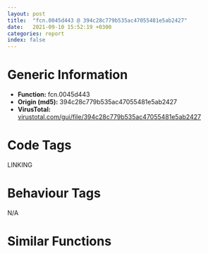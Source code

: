 ```yaml
---
layout: post
title:  "fcn.0045d443 @ 394c28c779b535ac47055481e5ab2427"
date:   2021-09-10 15:52:19 +0300
categories: report
index: false
---
```


# Generic Information
- **Function:** fcn.0045d443
- **Origin (md5):** 394c28c779b535ac47055481e5ab2427
- **VirusTotal:** [virustotal.com/gui/file/394c28c779b535ac47055481e5ab2427][virustotal_ref]

# Code Tags
<span class="tag" id="LINKING">LINKING</span>


# Behaviour Tags
<span class="bhv-tag" id="na">N/A</span>

# Similar Functions
<script type="text/javascript" src="https://www.gstatic.com/charts/loader.js"></script>
<script type="text/javascript">

    google.charts.load('current', {'packages':['corechart']});
    google.charts.setOnLoadCallback(drawChart);

    function drawChart() {
    var data = new google.visualization.DataTable();
        data.addColumn('number', 'X');
        data.addColumn('number', 'Y');
        data.addColumn({type: 'string', role: 'tooltip', 'p': {'html': true}});
        data.addColumn({'type': 'string', 'role': 'style'});
        
        data.addRows([
    [-98.1798095703125, 128.77317810058594, '<b><a href="/report/fcn.0045d443@394c28c779b535ac47055481e5ab2427">fcn.0045d443</a><br>@394c28c779b535ac47055481e5ab2427</b><br>push 0<br>call dword[sym.imp.KERNEL32.dll_GetModuleHandleW]<br>test eax, eax<br>je 0x45d483<br>mov ecx, 0x5a4d<br>cmp word[eax], cx<br>jne 0x45d483<br>mov ecx, dword[eax+0x3c]<br>add ecx, eax<br>cmp dword[ecx], 0x4550<br>jne 0x45d483<br>mov eax, 0x10b<br>cmp word[ecx+0x18], ax<br>jne 0x45d483<br>cmp dword[ecx+0x74], 0xe<br>jbe 0x45d483<br>cmp dword[ecx+0xe8], 0<br>je 0x45d483<br>mov al, 1<br>ret <br>xor al, al<br>ret <br><eoc> ', 'point { fill-color: #e0440e; }'],
[326.86370849609375, -232.22657775878906, '<b><a href="/report/fcn.00416562@adc325bca51b67a67785e7e986af8b4d">fcn.00416562</a><br>@adc325bca51b67a67785e7e986af8b4d</b><br>push 0<br>call dword[sym.imp.KERNEL32.dll_GetModuleHandleW]<br>test eax, eax<br>je 0x4165a2<br>mov ecx, 0x5a4d<br>cmp word[eax], cx<br>jne 0x4165a2<br>mov ecx, dword[eax+0x3c]<br>add ecx, eax<br>cmp dword[ecx], 0x4550<br>jne 0x4165a2<br>mov eax, 0x10b<br>cmp word[ecx+0x18], ax<br>jne 0x4165a2<br>cmp dword[ecx+0x74], 0xe<br>jbe 0x4165a2<br>cmp dword[ecx+0xe8], 0<br>je 0x4165a2<br>mov al, 1<br>ret <br>xor al, al<br>ret <br><eoc> ', 'null'],
[-53.01988983154297, -216.8209686279297, '<b><a href="/report/fcn.004085c2@41d541db4a17e11df1b616218be77825">fcn.004085c2</a><br>@41d541db4a17e11df1b616218be77825</b><br>push 0<br>call dword[sym.imp.KERNEL32.dll_GetModuleHandleW]<br>test eax, eax<br>je 0x408602<br>mov ecx, 0x5a4d<br>cmp word[eax], cx<br>jne 0x408602<br>mov ecx, dword[eax+0x3c]<br>add ecx, eax<br>cmp dword[ecx], 0x4550<br>jne 0x408602<br>mov eax, 0x10b<br>cmp word[ecx+0x18], ax<br>jne 0x408602<br>cmp dword[ecx+0x74], 0xe<br>jbe 0x408602<br>cmp dword[ecx+0xe8], 0<br>je 0x408602<br>mov al, 1<br>ret <br>xor al, al<br>ret <br><eoc> ', 'null'],
[12.782045364379883, 167.89520263671875, '<b><a href="/report/fcn.0046cf17@2fcce874fb2a3a396274d2df89c397e3">fcn.0046cf17</a><br>@2fcce874fb2a3a396274d2df89c397e3</b><br>push 0<br>call dword[sym.imp.KERNEL32.dll_GetModuleHandleW]<br>test eax, eax<br>je 0x46cf57<br>mov ecx, 0x5a4d<br>cmp word[eax], cx<br>jne 0x46cf57<br>mov ecx, dword[eax+0x3c]<br>add ecx, eax<br>cmp dword[ecx], 0x4550<br>jne 0x46cf57<br>mov eax, 0x10b<br>cmp word[ecx+0x18], ax<br>jne 0x46cf57<br>cmp dword[ecx+0x74], 0xe<br>jbe 0x46cf57<br>cmp dword[ecx+0xe8], 0<br>je 0x46cf57<br>mov al, 1<br>ret <br>xor al, al<br>ret <br><eoc> ', 'null'],
[-182.23133850097656, 62.493072509765625, '<b><a href="/report/fcn.00416562@c0371bf2f84d37acabd30e547b4cc5fa">fcn.00416562</a><br>@c0371bf2f84d37acabd30e547b4cc5fa</b><br>push 0<br>call dword[sym.imp.KERNEL32.dll_GetModuleHandleW]<br>test eax, eax<br>je 0x4165a2<br>mov ecx, 0x5a4d<br>cmp word[eax], cx<br>jne 0x4165a2<br>mov ecx, dword[eax+0x3c]<br>add ecx, eax<br>cmp dword[ecx], 0x4550<br>jne 0x4165a2<br>mov eax, 0x10b<br>cmp word[ecx+0x18], ax<br>jne 0x4165a2<br>cmp dword[ecx+0x74], 0xe<br>jbe 0x4165a2<br>cmp dword[ecx+0xe8], 0<br>je 0x4165a2<br>mov al, 1<br>ret <br>xor al, al<br>ret <br><eoc> ', 'null'],
[10.925606727600098, -25.360370635986328, '<b><a href="/report/fcn.00425d03@38d41d729f8f30faf0dd96f0c7acba4b">fcn.00425d03</a><br>@38d41d729f8f30faf0dd96f0c7acba4b</b><br>push 0<br>call dword[sym.imp.KERNEL32.dll_GetModuleHandleW]<br>test eax, eax<br>je 0x425d43<br>mov ecx, 0x5a4d<br>cmp word[eax], cx<br>jne 0x425d43<br>mov ecx, dword[eax+0x3c]<br>add ecx, eax<br>cmp dword[ecx], 0x4550<br>jne 0x425d43<br>mov eax, 0x10b<br>cmp word[ecx+0x18], ax<br>jne 0x425d43<br>cmp dword[ecx+0x74], 0xe<br>jbe 0x425d43<br>cmp dword[ecx+0xe8], 0<br>je 0x425d43<br>mov al, 1<br>ret <br>xor al, al<br>ret <br><eoc> ', 'null'],
[-282.5789489746094, -18.264938354492188, '<b><a href="/report/fcn.0045d443@985d3a961f1a2ad37039ba25bf21c0ee">fcn.0045d443</a><br>@985d3a961f1a2ad37039ba25bf21c0ee</b><br>push 0<br>call dword[sym.imp.KERNEL32.dll_GetModuleHandleW]<br>test eax, eax<br>je 0x45d483<br>mov ecx, 0x5a4d<br>cmp word[eax], cx<br>jne 0x45d483<br>mov ecx, dword[eax+0x3c]<br>add ecx, eax<br>cmp dword[ecx], 0x4550<br>jne 0x45d483<br>mov eax, 0x10b<br>cmp word[ecx+0x18], ax<br>jne 0x45d483<br>cmp dword[ecx+0x74], 0xe<br>jbe 0x45d483<br>cmp dword[ecx+0xe8], 0<br>je 0x45d483<br>mov al, 1<br>ret <br>xor al, al<br>ret <br><eoc> ', 'null'],
[124.83789825439453, 185.2713623046875, '<b><a href="/report/fcn.004085c2@8fe319558c6f221efde51f3acc33b19c">fcn.004085c2</a><br>@8fe319558c6f221efde51f3acc33b19c</b><br>push 0<br>call dword[sym.imp.KERNEL32.dll_GetModuleHandleW]<br>test eax, eax<br>je 0x408602<br>mov ecx, 0x5a4d<br>cmp word[eax], cx<br>jne 0x408602<br>mov ecx, dword[eax+0x3c]<br>add ecx, eax<br>cmp dword[ecx], 0x4550<br>jne 0x408602<br>mov eax, 0x10b<br>cmp word[ecx+0x18], ax<br>jne 0x408602<br>cmp dword[ecx+0x74], 0xe<br>jbe 0x408602<br>cmp dword[ecx+0xe8], 0<br>je 0x408602<br>mov al, 1<br>ret <br>xor al, al<br>ret <br><eoc> ', 'null'],
[234.4239501953125, -60.059242248535156, '<b><a href="/report/fcn.0045d443@125511dc58d9fe5b15e0562013727778">fcn.0045d443</a><br>@125511dc58d9fe5b15e0562013727778</b><br>push 0<br>call dword[sym.imp.KERNEL32.dll_GetModuleHandleW]<br>test eax, eax<br>je 0x45d483<br>mov ecx, 0x5a4d<br>cmp word[eax], cx<br>jne 0x45d483<br>mov ecx, dword[eax+0x3c]<br>add ecx, eax<br>cmp dword[ecx], 0x4550<br>jne 0x45d483<br>mov eax, 0x10b<br>cmp word[ecx+0x18], ax<br>jne 0x45d483<br>cmp dword[ecx+0x74], 0xe<br>jbe 0x45d483<br>cmp dword[ecx+0xe8], 0<br>je 0x45d483<br>mov al, 1<br>ret <br>xor al, al<br>ret <br><eoc> ', 'null'],
[256.19171142578125, 244.8850555419922, '<b><a href="/report/fcn.0045d443@da55f6ad71c51a7bfc62709434cb3d45">fcn.0045d443</a><br>@da55f6ad71c51a7bfc62709434cb3d45</b><br>push 0<br>call dword[sym.imp.KERNEL32.dll_GetModuleHandleW]<br>test eax, eax<br>je 0x45d483<br>mov ecx, 0x5a4d<br>cmp word[eax], cx<br>jne 0x45d483<br>mov ecx, dword[eax+0x3c]<br>add ecx, eax<br>cmp dword[ecx], 0x4550<br>jne 0x45d483<br>mov eax, 0x10b<br>cmp word[ecx+0x18], ax<br>jne 0x45d483<br>cmp dword[ecx+0x74], 0xe<br>jbe 0x45d483<br>cmp dword[ecx+0xe8], 0<br>je 0x45d483<br>mov al, 1<br>ret <br>xor al, al<br>ret <br><eoc> ', 'null'],
[27.448322296142578, -390.3721618652344, '<b><a href="/report/fcn.004085c2@0606e50385fe518042f9ea006b816a98">fcn.004085c2</a><br>@0606e50385fe518042f9ea006b816a98</b><br>push 0<br>call dword[sym.imp.KERNEL32.dll_GetModuleHandleW]<br>test eax, eax<br>je 0x408602<br>mov ecx, 0x5a4d<br>cmp word[eax], cx<br>jne 0x408602<br>mov ecx, dword[eax+0x3c]<br>add ecx, eax<br>cmp dword[ecx], 0x4550<br>jne 0x408602<br>mov eax, 0x10b<br>cmp word[ecx+0x18], ax<br>jne 0x408602<br>cmp dword[ecx+0x74], 0xe<br>jbe 0x408602<br>cmp dword[ecx+0xe8], 0<br>je 0x408602<br>mov al, 1<br>ret <br>xor al, al<br>ret <br><eoc> ', 'null'],
[-377.96856689453125, -153.44602966308594, '<b><a href="/report/fcn.004085c2@bd5810ea8cdeec913ece5ee7baedb8e9">fcn.004085c2</a><br>@bd5810ea8cdeec913ece5ee7baedb8e9</b><br>push 0<br>call dword[sym.imp.KERNEL32.dll_GetModuleHandleW]<br>test eax, eax<br>je 0x408602<br>mov ecx, 0x5a4d<br>cmp word[eax], cx<br>jne 0x408602<br>mov ecx, dword[eax+0x3c]<br>add ecx, eax<br>cmp dword[ecx], 0x4550<br>jne 0x408602<br>mov eax, 0x10b<br>cmp word[ecx+0x18], ax<br>jne 0x408602<br>cmp dword[ecx+0x74], 0xe<br>jbe 0x408602<br>cmp dword[ecx+0xe8], 0<br>je 0x408602<br>mov al, 1<br>ret <br>xor al, al<br>ret <br><eoc> ', 'null'],
[384.19512939453125, 37.068946838378906, '<b><a href="/report/fcn.004085c2@8db9fe0b752fe464ff1c81507df8551a">fcn.004085c2</a><br>@8db9fe0b752fe464ff1c81507df8551a</b><br>push 0<br>call dword[sym.imp.KERNEL32.dll_GetModuleHandleW]<br>test eax, eax<br>je 0x408602<br>mov ecx, 0x5a4d<br>cmp word[eax], cx<br>jne 0x408602<br>mov ecx, dword[eax+0x3c]<br>add ecx, eax<br>cmp dword[ecx], 0x4550<br>jne 0x408602<br>mov eax, 0x10b<br>cmp word[ecx+0x18], ax<br>jne 0x408602<br>cmp dword[ecx+0x74], 0xe<br>jbe 0x408602<br>cmp dword[ecx+0xe8], 0<br>je 0x408602<br>mov al, 1<br>ret <br>xor al, al<br>ret <br><eoc> ', 'null'],
[-208.69757080078125, -334.7498474121094, '<b><a href="/report/fcn.0045d443@ce2d7db52a4e79f76ce765b07f5eead2">fcn.0045d443</a><br>@ce2d7db52a4e79f76ce765b07f5eead2</b><br>push 0<br>call dword[sym.imp.KERNEL32.dll_GetModuleHandleW]<br>test eax, eax<br>je 0x45d483<br>mov ecx, 0x5a4d<br>cmp word[eax], cx<br>jne 0x45d483<br>mov ecx, dword[eax+0x3c]<br>add ecx, eax<br>cmp dword[ecx], 0x4550<br>jne 0x45d483<br>mov eax, 0x10b<br>cmp word[ecx+0x18], ax<br>jne 0x45d483<br>cmp dword[ecx+0x74], 0xe<br>jbe 0x45d483<br>cmp dword[ecx+0xe8], 0<br>je 0x45d483<br>mov al, 1<br>ret <br>xor al, al<br>ret <br><eoc> ', 'null'],
[-333.6928405761719, 290.9121398925781, '<b><a href="/report/fcn.00416552@835812ed365516de32516b9bf14b0450">fcn.00416552</a><br>@835812ed365516de32516b9bf14b0450</b><br>push 0<br>call dword[sym.imp.KERNEL32.dll_GetModuleHandleW]<br>test eax, eax<br>je 0x416592<br>mov ecx, 0x5a4d<br>cmp word[eax], cx<br>jne 0x416592<br>mov ecx, dword[eax+0x3c]<br>add ecx, eax<br>cmp dword[ecx], 0x4550<br>jne 0x416592<br>mov eax, 0x10b<br>cmp word[ecx+0x18], ax<br>jne 0x416592<br>cmp dword[ecx+0x74], 0xe<br>jbe 0x416592<br>cmp dword[ecx+0xe8], 0<br>je 0x416592<br>mov al, 1<br>ret <br>xor al, al<br>ret <br><eoc> ', 'null'],
[-189.09999084472656, 195.8848876953125, '<b><a href="/report/fcn.0045d443@3a017db0719485179e5931e1ff048b6a">fcn.0045d443</a><br>@3a017db0719485179e5931e1ff048b6a</b><br>push 0<br>call dword[sym.imp.KERNEL32.dll_GetModuleHandleW]<br>test eax, eax<br>je 0x45d483<br>mov ecx, 0x5a4d<br>cmp word[eax], cx<br>jne 0x45d483<br>mov ecx, dword[eax+0x3c]<br>add ecx, eax<br>cmp dword[ecx], 0x4550<br>jne 0x45d483<br>mov eax, 0x10b<br>cmp word[ecx+0x18], ax<br>jne 0x45d483<br>cmp dword[ecx+0x74], 0xe<br>jbe 0x45d483<br>cmp dword[ecx+0xe8], 0<br>je 0x45d483<br>mov al, 1<br>ret <br>xor al, al<br>ret <br><eoc> ', 'null'],
[-15.075489044189453, 70.3199462890625, '<b><a href="/report/fcn.004085c2@e9c6b3bcaa2edc455cb26f1e0f4a513a">fcn.004085c2</a><br>@e9c6b3bcaa2edc455cb26f1e0f4a513a</b><br>push 0<br>call dword[sym.imp.KERNEL32.dll_GetModuleHandleW]<br>test eax, eax<br>je 0x408602<br>mov ecx, 0x5a4d<br>cmp word[eax], cx<br>jne 0x408602<br>mov ecx, dword[eax+0x3c]<br>add ecx, eax<br>cmp dword[ecx], 0x4550<br>jne 0x408602<br>mov eax, 0x10b<br>cmp word[ecx+0x18], ax<br>jne 0x408602<br>cmp dword[ecx+0x74], 0xe<br>jbe 0x408602<br>cmp dword[ecx+0xe8], 0<br>je 0x408602<br>mov al, 1<br>ret <br>xor al, al<br>ret <br><eoc> ', 'null'],
[-286.2771911621094, 111.04224395751953, '<b><a href="/report/fcn.004085c2@773e84b03dfb92871dd754ab3c01c180">fcn.004085c2</a><br>@773e84b03dfb92871dd754ab3c01c180</b><br>push 0<br>call dword[sym.imp.KERNEL32.dll_GetModuleHandleW]<br>test eax, eax<br>je 0x408602<br>mov ecx, 0x5a4d<br>cmp word[eax], cx<br>jne 0x408602<br>mov ecx, dword[eax+0x3c]<br>add ecx, eax<br>cmp dword[ecx], 0x4550<br>jne 0x408602<br>mov eax, 0x10b<br>cmp word[ecx+0x18], ax<br>jne 0x408602<br>cmp dword[ecx+0x74], 0xe<br>jbe 0x408602<br>cmp dword[ecx+0xe8], 0<br>je 0x408602<br>mov al, 1<br>ret <br>xor al, al<br>ret <br><eoc> ', 'null'],
[117.68904876708984, -40.53879165649414, '<b><a href="/report/fcn.00416552@d9b85b9b67587bbf2112c62164413bd8">fcn.00416552</a><br>@d9b85b9b67587bbf2112c62164413bd8</b><br>push 0<br>call dword[sym.imp.KERNEL32.dll_GetModuleHandleW]<br>test eax, eax<br>je 0x416592<br>mov ecx, 0x5a4d<br>cmp word[eax], cx<br>jne 0x416592<br>mov ecx, dword[eax+0x3c]<br>add ecx, eax<br>cmp dword[ecx], 0x4550<br>jne 0x416592<br>mov eax, 0x10b<br>cmp word[ecx+0x18], ax<br>jne 0x416592<br>cmp dword[ecx+0x74], 0xe<br>jbe 0x416592<br>cmp dword[ecx+0xe8], 0<br>je 0x416592<br>mov al, 1<br>ret <br>xor al, al<br>ret <br><eoc> ', 'null'],
[-178.3087615966797, -168.94581604003906, '<b><a href="/report/fcn.004085c2@31d828bf241be93b3ffe89cf3c313d44">fcn.004085c2</a><br>@31d828bf241be93b3ffe89cf3c313d44</b><br>push 0<br>call dword[sym.imp.KERNEL32.dll_GetModuleHandleW]<br>test eax, eax<br>je 0x408602<br>mov ecx, 0x5a4d<br>cmp word[eax], cx<br>jne 0x408602<br>mov ecx, dword[eax+0x3c]<br>add ecx, eax<br>cmp dword[ecx], 0x4550<br>jne 0x408602<br>mov eax, 0x10b<br>cmp word[ecx+0x18], ax<br>jne 0x408602<br>cmp dword[ecx+0x74], 0xe<br>jbe 0x408602<br>cmp dword[ecx+0xe8], 0<br>je 0x408602<br>mov al, 1<br>ret <br>xor al, al<br>ret <br><eoc> ', 'null'],
[33.564422607421875, -127.17078399658203, '<b><a href="/report/fcn.00408b87@ce89505d1998cb8719c6ac390eeeb98e">fcn.00408b87</a><br>@ce89505d1998cb8719c6ac390eeeb98e</b><br>push 0<br>call dword[sym.imp.KERNEL32.dll_GetModuleHandleW]<br>test eax, eax<br>je 0x408bc7<br>mov ecx, 0x5a4d<br>cmp word[eax], cx<br>jne 0x408bc7<br>mov ecx, dword[eax+0x3c]<br>add ecx, eax<br>cmp dword[ecx], 0x4550<br>jne 0x408bc7<br>mov eax, 0x10b<br>cmp word[ecx+0x18], ax<br>jne 0x408bc7<br>cmp dword[ecx+0x74], 0xe<br>jbe 0x408bc7<br>cmp dword[ecx+0xe8], 0<br>je 0x408bc7<br>mov al, 1<br>ret <br>xor al, al<br>ret <br><eoc> ', 'null'],
[196.60549926757812, 70.73197937011719, '<b><a href="/report/fcn.004085c2@6312517583453b51c66fd5c06a181092">fcn.004085c2</a><br>@6312517583453b51c66fd5c06a181092</b><br>push 0<br>call dword[sym.imp.KERNEL32.dll_GetModuleHandleW]<br>test eax, eax<br>je 0x408602<br>mov ecx, 0x5a4d<br>cmp word[eax], cx<br>jne 0x408602<br>mov ecx, dword[eax+0x3c]<br>add ecx, eax<br>cmp dword[ecx], 0x4550<br>jne 0x408602<br>mov eax, 0x10b<br>cmp word[ecx+0x18], ax<br>jne 0x408602<br>cmp dword[ecx+0x74], 0xe<br>jbe 0x408602<br>cmp dword[ecx+0xe8], 0<br>je 0x408602<br>mov al, 1<br>ret <br>xor al, al<br>ret <br><eoc> ', 'null'],
[-178.8352508544922, -57.18247985839844, '<b><a href="/report/fcn.004085c2@b9e7701b101639a92238161f00b7471e">fcn.004085c2</a><br>@b9e7701b101639a92238161f00b7471e</b><br>push 0<br>call dword[sym.imp.KERNEL32.dll_GetModuleHandleW]<br>test eax, eax<br>je 0x408602<br>mov ecx, 0x5a4d<br>cmp word[eax], cx<br>jne 0x408602<br>mov ecx, dword[eax+0x3c]<br>add ecx, eax<br>cmp dword[ecx], 0x4550<br>jne 0x408602<br>mov eax, 0x10b<br>cmp word[ecx+0x18], ax<br>jne 0x408602<br>cmp dword[ecx+0x74], 0xe<br>jbe 0x408602<br>cmp dword[ecx+0xe8], 0<br>je 0x408602<br>mov al, 1<br>ret <br>xor al, al<br>ret <br><eoc> ', 'null'],
[-92.93244171142578, 6.0741286277771, '<b><a href="/report/fcn.0041479a@b41633237f937bbe6f9bcfbdce811f10">fcn.0041479a</a><br>@b41633237f937bbe6f9bcfbdce811f10</b><br>push 0<br>call dword[sym.imp.KERNEL32.dll_GetModuleHandleW]<br>test eax, eax<br>je 0x4147da<br>mov ecx, 0x5a4d<br>cmp word[eax], cx<br>jne 0x4147da<br>mov ecx, dword[eax+0x3c]<br>add ecx, eax<br>cmp dword[ecx], 0x4550<br>jne 0x4147da<br>mov eax, 0x10b<br>cmp word[ecx+0x18], ax<br>jne 0x4147da<br>cmp dword[ecx+0x74], 0xe<br>jbe 0x4147da<br>cmp dword[ecx+0xe8], 0<br>je 0x4147da<br>mov al, 1<br>ret <br>xor al, al<br>ret <br><eoc> ', 'null'],
[42.958473205566406, 283.28289794921875, '<b><a href="/report/fcn.00416562@d701bfe1b2c669cec1fe384fdc108bfb">fcn.00416562</a><br>@d701bfe1b2c669cec1fe384fdc108bfb</b><br>push 0<br>call dword[sym.imp.KERNEL32.dll_GetModuleHandleW]<br>test eax, eax<br>je 0x4165a2<br>mov ecx, 0x5a4d<br>cmp word[eax], cx<br>jne 0x4165a2<br>mov ecx, dword[eax+0x3c]<br>add ecx, eax<br>cmp dword[ecx], 0x4550<br>jne 0x4165a2<br>mov eax, 0x10b<br>cmp word[ecx+0x18], ax<br>jne 0x4165a2<br>cmp dword[ecx+0x74], 0xe<br>jbe 0x4165a2<br>cmp dword[ecx+0xe8], 0<br>je 0x4165a2<br>mov al, 1<br>ret <br>xor al, al<br>ret <br><eoc> ', 'null'],
[-78.11554718017578, 244.91226196289062, '<b><a href="/report/fcn.0045d443@f47bfed80cd39ec1aff63db618c8814f">fcn.0045d443</a><br>@f47bfed80cd39ec1aff63db618c8814f</b><br>push 0<br>call dword[sym.imp.KERNEL32.dll_GetModuleHandleW]<br>test eax, eax<br>je 0x45d483<br>mov ecx, 0x5a4d<br>cmp word[eax], cx<br>jne 0x45d483<br>mov ecx, dword[eax+0x3c]<br>add ecx, eax<br>cmp dword[ecx], 0x4550<br>jne 0x45d483<br>mov eax, 0x10b<br>cmp word[ecx+0x18], ax<br>jne 0x45d483<br>cmp dword[ecx+0x74], 0xe<br>jbe 0x45d483<br>cmp dword[ecx+0xe8], 0<br>je 0x45d483<br>mov al, 1<br>ret <br>xor al, al<br>ret <br><eoc> ', 'null'],
[-74.4823989868164, -100.90653228759766, '<b><a href="/report/fcn.00416552@368dd66411b8b6ce2bcd15b0e14af5c0">fcn.00416552</a><br>@368dd66411b8b6ce2bcd15b0e14af5c0</b><br>push 0<br>call dword[sym.imp.KERNEL32.dll_GetModuleHandleW]<br>test eax, eax<br>je 0x416592<br>mov ecx, 0x5a4d<br>cmp word[eax], cx<br>jne 0x416592<br>mov ecx, dword[eax+0x3c]<br>add ecx, eax<br>cmp dword[ecx], 0x4550<br>jne 0x416592<br>mov eax, 0x10b<br>cmp word[ecx+0x18], ax<br>jne 0x416592<br>cmp dword[ecx+0x74], 0xe<br>jbe 0x416592<br>cmp dword[ecx+0xe8], 0<br>je 0x416592<br>mov al, 1<br>ret <br>xor al, al<br>ret <br><eoc> ', 'null'],
[86.5011215209961, 68.27330017089844, '<b><a href="/report/fcn.004085c2@2befdc6dad4b6936d78e65ffd5537599">fcn.004085c2</a><br>@2befdc6dad4b6936d78e65ffd5537599</b><br>push 0<br>call dword[sym.imp.KERNEL32.dll_GetModuleHandleW]<br>test eax, eax<br>je 0x408602<br>mov ecx, 0x5a4d<br>cmp word[eax], cx<br>jne 0x408602<br>mov ecx, dword[eax+0x3c]<br>add ecx, eax<br>cmp dword[ecx], 0x4550<br>jne 0x408602<br>mov eax, 0x10b<br>cmp word[ecx+0x18], ax<br>jne 0x408602<br>cmp dword[ecx+0x74], 0xe<br>jbe 0x408602<br>cmp dword[ecx+0xe8], 0<br>je 0x408602<br>mov al, 1<br>ret <br>xor al, al<br>ret <br><eoc> ', 'null'],
[113.81490325927734, -230.59393310546875, '<b><a href="/report/fcn.00416562@5e50a67c7e8dbb50c23acbc92eb08f0e">fcn.00416562</a><br>@5e50a67c7e8dbb50c23acbc92eb08f0e</b><br>push 0<br>call dword[sym.imp.KERNEL32.dll_GetModuleHandleW]<br>test eax, eax<br>je 0x4165a2<br>mov ecx, 0x5a4d<br>cmp word[eax], cx<br>jne 0x4165a2<br>mov ecx, dword[eax+0x3c]<br>add ecx, eax<br>cmp dword[ecx], 0x4550<br>jne 0x4165a2<br>mov eax, 0x10b<br>cmp word[ecx+0x18], ax<br>jne 0x4165a2<br>cmp dword[ecx+0x74], 0xe<br>jbe 0x4165a2<br>cmp dword[ecx+0xe8], 0<br>je 0x4165a2<br>mov al, 1<br>ret <br>xor al, al<br>ret <br><eoc> ', 'null'],
[151.09512329101562, -189.82667541503906, '<b><a href="/report/fcn.004085c2@1bf3bcaca0e582026c935549bb7d8a33">fcn.004085c2</a><br>@1bf3bcaca0e582026c935549bb7d8a33</b><br>push 0<br>call dword[sym.imp.KERNEL32.dll_GetModuleHandleW]<br>test eax, eax<br>je 0x408602<br>mov ecx, 0x5a4d<br>cmp word[eax], cx<br>jne 0x408602<br>mov ecx, dword[eax+0x3c]<br>add ecx, eax<br>cmp dword[ecx], 0x4550<br>jne 0x408602<br>mov eax, 0x10b<br>cmp word[ecx+0x18], ax<br>jne 0x408602<br>cmp dword[ecx+0x74], 0xe<br>jbe 0x408602<br>cmp dword[ecx+0xe8], 0<br>je 0x408602<br>mov al, 1<br>ret <br>xor al, al<br>ret <br><eoc> ', 'null'],
[-144.93167114257812, 403.413330078125, '<b><a href="/report/fcn.0045d443@2f57463e398c8086d3043342f205d871">fcn.0045d443</a><br>@2f57463e398c8086d3043342f205d871</b><br>push 0<br>call dword[sym.imp.KERNEL32.dll_GetModuleHandleW]<br>test eax, eax<br>je 0x45d483<br>mov ecx, 0x5a4d<br>cmp word[eax], cx<br>jne 0x45d483<br>mov ecx, dword[eax+0x3c]<br>add ecx, eax<br>cmp dword[ecx], 0x4550<br>jne 0x45d483<br>mov eax, 0x10b<br>cmp word[ecx+0x18], ax<br>jne 0x45d483<br>cmp dword[ecx+0x74], 0xe<br>jbe 0x45d483<br>cmp dword[ecx+0xe8], 0<br>je 0x45d483<br>mov al, 1<br>ret <br>xor al, al<br>ret <br><eoc> ', 'null'],

        ]);

    var options = {
        title: 'Similarity Plot',
        legend: 'none',
        colors: ['#dedbd9', '#e6693e', '#ec8f6e', '#f3b49f', '#f6c7b6'],
        tooltip: {isHtml: true, trigger: 'both'},
        explorer: {
        actions: ["dragToZoom", "rightClickToReset"],
        },
        chartArea: {
        width: '80%',
        height: '80%'
        },
        width: '100%',
        height: '100%'
    };

    var chart = new google.visualization.ScatterChart(document.getElementById('chart_div'));

    chart.draw(data, options);
    }
    
</script>


<div id="chart_div" style="width: 100%px; height: 100%;"></div>

# Disassembled Code
{% highlight nasm %}

push 0
call dword[sym.imp.KERNEL32.dll_GetModuleHandleW]
test eax, eax
je 0x45d483
mov ecx, 0x5a4d
cmp word[eax], cx
jne 0x45d483
mov ecx, dword[eax+0x3c]
add ecx, eax
cmp dword[ecx], 0x4550
jne 0x45d483
mov eax, 0x10b
cmp word[ecx+0x18], ax
jne 0x45d483
cmp dword[ecx+0x74], 0xe
jbe 0x45d483
cmp dword[ecx+0xe8], 0
je 0x45d483
mov al, 1
ret
xor al, al
ret

{% endhighlight %}

[virustotal_ref]: https://www.virustotal.com/gui/file/394c28c779b535ac47055481e5ab2427